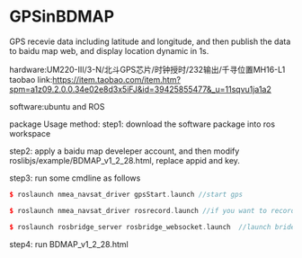 # GPSinBDMAP
GPS recevie data including latitude and longitude, and then publish the data to baidu map web, and display location dynamic in 1s.

hardware:UM220-III/3-N/北斗GPS芯片/时钟授时/232输出/千寻位置MH16-L1 
taobao link:https://item.taobao.com/item.htm?spm=a1z09.2.0.0.34e02e8d3x5iFJ&id=39425855477&_u=11sqvu1ja1a2

software:ubuntu and ROS

package Usage method:
step1: download the software package into ros workspace

step2: apply a baidu map develeper account, and then modify roslibjs/example/BDMAP_v1_2_28.html, replace appid and key.

step3: run some cmdline as follows
```cpp
$ roslaunch nmea_navsat_driver gpsStart.launch //start gps
```
```cpp
$ roslaunch nmea_navsat_driver rosrecord.launch //if you want to record gps data, then start the nodes
```
```cpp
$ roslaunch rosbridge_server rosbridge_websocket.launch  //launch brideg between ros and web
```
step4: run BDMAP_v1_2_28.html
